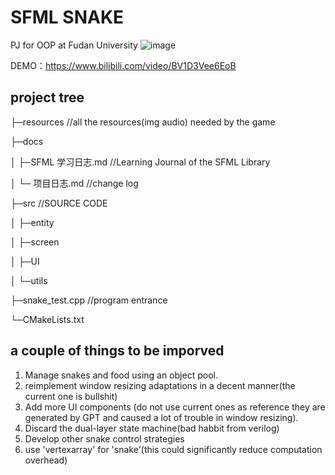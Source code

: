 <!--
 * @Author: vic123 zhangzc_efz@163.com
 * @Date: 2024-05-27 22:12:03
 * @LastEditors: vic123 zhangzc_efz@163.com
 * @LastEditTime: 2024-06-15 20:20:10
 * @FilePath: \SFML-snake\README.md
 * @Description: 
 * 
 * Copyright (c) 2024 by vic123, All Rights Reserved. 
-->
# SFML SNAKE

PJ for OOP at Fudan University
![image](https://github.com/user-attachments/assets/17e3b7fb-2b45-4626-abcd-9a01d9a82324)

DEMO：https://www.bilibili.com/video/BV1D3Vee6EoB

## project tree

├─resources //all the resources(img audio) needed by the game

├─docs

│ ├─SFML 学习日志.md //Learning Journal of the SFML Library

│ └─ 项目日志.md //change log

├─src //SOURCE CODE

│ ├─entity

│ ├─screen

│ ├─UI

│ └─utils

├─snake_test.cpp //program entrance

└─CMakeLists.txt

## a couple of things to be imporved
1. Manage snakes and food using an object pool.
2. reimplement window resizing adaptations in a decent manner(the current one is bullshit)
3. Add more UI components (do not use current ones as reference they are generated by GPT and caused a lot of trouble in window resizing).
4. Discard the dual-layer state machine(bad habbit from verilog)
5. Develop other snake control strategies
6. use 'vertexarray' for 'snake'(this could significantly reduce computation overhead)
